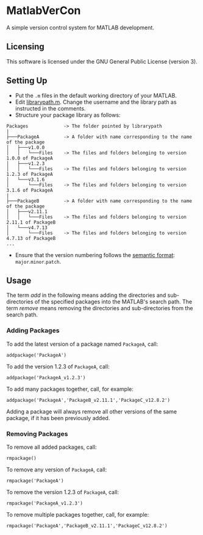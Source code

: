 # MatlabVerCon
A simple version control system for MATLAB development.

## Licensing
This software is licensed under the GNU General Public License (version 3).

## Setting Up
- Put the `.m` files in the default working directory of your MATLAB.
- Edit [librarypath.m](/librarypath.m). Change the username and the library path as instructed in the comments.
- Structure your package library as follows:

```
Packages             -> The folder pointed by librarypath
|
├───PackageA         -> A folder with name corresponding to the name of the package
│   ├───v1.0.0
│   │   └───Files    -> The files and folders belonging to version 1.0.0 of PackageA
│   ├───v1.2.3
│   │   └───Files    -> The files and folders belonging to version 1.2.3 of PackageA
│   └───v3.1.6
│       └───Files    -> The files and folders belonging to version 3.1.6 of PackageA
|
├───PackageB         -> A folder with name corresponding to the name of the package
│   ├───v2.11.1
│   │   └───Files    -> The files and folders belonging to version 2.11.1 of PackageB
│   └───v4.7.13
│       └───Files    -> The files and folders belonging to version 4.7.13 of PackageB
...
```

- Ensure that the version numbering follows the [semantic format](https://semver.org/): `major`.`minor`.`patch`.

## Usage
The term *add* in the following means adding the directories and sub-directories of the specified packages into the MATLAB's search path. The term *remove* means removing the directories and sub-directories from the search path.

### Adding Packages
To add the latest version of a package named `PackageA`, call:
```
addpackage('PackageA')
```

To add the version 1.2.3 of `PackageA`, call:
```
addpackage('PackageA_v1.2.3')
```

To add many packages together, call, for example:
```
addpackage('PackageA','PackageB_v2.11.1','PackageC_v12.8.2')
```

Adding a package will always remove all other versions of the same package, if it has been previously added.

### Removing Packages
To remove all added packages, call:
```
rmpackage()
```

To remove any version of `PackageA`, call:
```
rmpackage('PackageA')
```

To remove the version 1.2.3 of `PackageA`, call:
```
rmpackage('PackageA_v1.2.3')
```

To remove multiple packages together, call, for example:
```
rmpackage('PackageA','PackageB_v2.11.1','PackageC_v12.8.2')
```
